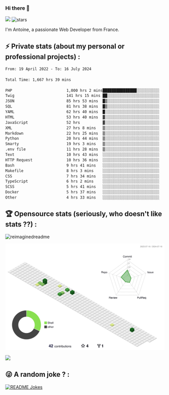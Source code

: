 ### Hi there 👋

![](https://komarev.com/ghpvc/?username=niotna)
<img src="https://img.shields.io/github/stars/niotna?label=Stars" alt="stars">

I'm Antoine, a passionate Web Developer from France.

## :zap: Private stats (about my personal or professional projects) : 

<!--START_SECTION:waka-->

```txt
From: 19 April 2022 - To: 16 July 2024

Total Time: 1,667 hrs 39 mins

PHP                        1,000 hrs 2 mins███████████████░░░░░░░░░░   59.97 %
Twig                       141 hrs 15 mins ██░░░░░░░░░░░░░░░░░░░░░░░   08.47 %
JSON                       85 hrs 53 mins  █▒░░░░░░░░░░░░░░░░░░░░░░░   05.15 %
SQL                        81 hrs 38 mins  █▒░░░░░░░░░░░░░░░░░░░░░░░   04.90 %
YAML                       62 hrs 40 mins  █░░░░░░░░░░░░░░░░░░░░░░░░   03.76 %
HTML                       53 hrs 40 mins  ▓░░░░░░░░░░░░░░░░░░░░░░░░   03.22 %
JavaScript                 52 hrs          ▓░░░░░░░░░░░░░░░░░░░░░░░░   03.12 %
XML                        27 hrs 8 mins   ▒░░░░░░░░░░░░░░░░░░░░░░░░   01.63 %
Markdown                   22 hrs 25 mins  ▒░░░░░░░░░░░░░░░░░░░░░░░░   01.34 %
Python                     20 hrs 44 mins  ▒░░░░░░░░░░░░░░░░░░░░░░░░   01.24 %
Smarty                     19 hrs 3 mins   ▒░░░░░░░░░░░░░░░░░░░░░░░░   01.14 %
.env file                  11 hrs 28 mins  ▒░░░░░░░░░░░░░░░░░░░░░░░░   00.69 %
Text                       10 hrs 43 mins  ░░░░░░░░░░░░░░░░░░░░░░░░░   00.64 %
HTTP Request               10 hrs 36 mins  ░░░░░░░░░░░░░░░░░░░░░░░░░   00.64 %
Bash                       9 hrs 41 mins   ░░░░░░░░░░░░░░░░░░░░░░░░░   00.58 %
Makefile                   8 hrs 3 mins    ░░░░░░░░░░░░░░░░░░░░░░░░░   00.48 %
CSS                        7 hrs 34 mins   ░░░░░░░░░░░░░░░░░░░░░░░░░   00.45 %
TypeScript                 6 hrs 2 mins    ░░░░░░░░░░░░░░░░░░░░░░░░░   00.36 %
SCSS                       5 hrs 41 mins   ░░░░░░░░░░░░░░░░░░░░░░░░░   00.34 %
Docker                     5 hrs 37 mins   ░░░░░░░░░░░░░░░░░░░░░░░░░   00.34 %
Other                      4 hrs 33 mins   ░░░░░░░░░░░░░░░░░░░░░░░░░   00.27 %
```

<!--END_SECTION:waka-->

## :trophy: Opensource stats (seriously, who doesn't like stats ??) : 

<!---
[![Top Langs](https://github-readme-stats.vercel.app/api/top-langs/?username=niotna)](https://github.com/anuraghazra/github-readme-stats) 
-->
<img src="https://myreadme.vercel.app/api/embed/niotna?panels=userstatistics,toprepositories,toplanguages,commitgraph" alt="reimaginedreadme" />

![](./profile-3d-contrib/profile-green-animate.svg)

<img src="https://github-profile-trophy.vercel.app/?username=niotna&theme=juicyfresh&no-bg=true" />

## :stuck_out_tongue_winking_eye: A random joke ? : 

<a href="https://readme-jokes.vercel.app"><img align="center" src="https://readme-jokes.vercel.app/api" alt="README Jokes"></a>
